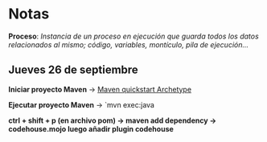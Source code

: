 # Notas

   **Proceso**: *Instancia de un proceso en ejecución que guarda todos los datos relacionados al mismo; código, variables, montículo, pila de ejecución...*

## Jueves 26 de septiembre

**Iniciar proyecto Maven** -> [Maven quickstart Archetype](https://maven.apache.org/archetypes/maven-archetype-quickstart/)

**Ejecutar proyecto Maven** -> `mvn exec:java

**ctrl + shift + p (en archivo pom) -> maven add dependency -> codehouse.mojo luego añadir plugin codehouse**